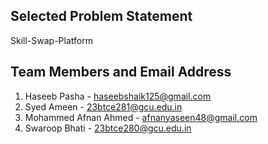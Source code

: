 ## Selected Problem Statement

Skill-Swap-Platform

## Team Members and Email Address

1. Haseeb Pasha - haseebshaik125@gmail.com
2. Syed Ameen -  23btce281@gcu.edu.in
3. Mohammed Afnan Ahmed - afnanyaseen48@gmail.com
4. Swaroop Bhati - 23btce280@gcu.edu.in
